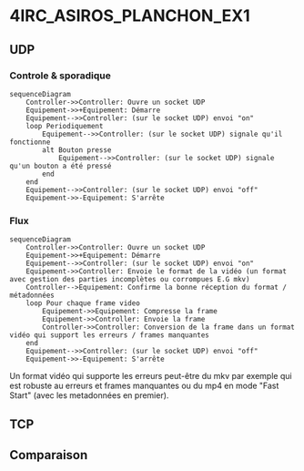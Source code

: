 # 4IRC_ASIROS_PLANCHON_EX1
## UDP
### Controle & sporadique
```mermaid
sequenceDiagram
    Controller->>Controller: Ouvre un socket UDP
    Equipement->>+Equipement: Démarre
    Equipement-->>Controller: (sur le socket UDP) envoi "on"
    loop Periodiquement
        Equipement-->>Controller: (sur le socket UDP) signale qu'il fonctionne
        alt Bouton presse
            Equipement-->>Controller: (sur le socket UDP) signale qu'un bouton a été pressé
        end
    end
    Equipement-->>Controller: (sur le socket UDP) envoi "off"
    Equipement->>-Equipement: S'arrête
```

### Flux
```mermaid
sequenceDiagram
    Controller->>Controller: Ouvre un socket UDP
    Equipement->>+Equipement: Démarre
    Equipement-->>Controller: (sur le socket UDP) envoi "on"
    Equipement->>Controller: Envoie le format de la vidéo (un format avec gestion des parties incomplètes ou corrompues E.G mkv)
    Controller-->Equipement: Confirme la bonne réception du format / métadonnées
    loop Pour chaque frame video
        Equipement->>Equipement: Compresse la frame
        Equipement->>Controller: Envoie la frame
        Controller->>Controller: Conversion de la frame dans un format vidéo qui support les erreurs / frames manquantes
    end
    Equipement-->>Controller: (sur le socket UDP) envoi "off"
    Equipement->>-Equipement: S'arrête
```
Un format vidéo qui supporte les erreurs peut-être du mkv par exemple qui est robuste au erreurs et frames manquantes ou du mp4 en mode "Fast Start" (avec les metadonnées en premier). 

## TCP

## Comparaison
